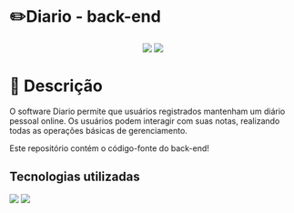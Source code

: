 # ✏️Diario - back-end
<p align='center'>
    <img src="https://img.shields.io/badge/STATUS-EM_ANDAMENTO-purple">
    <img src="https://img.shields.io/github/last-commit/Samuel-045/diario-back?color=blue">
</p>

# 📝 Descrição 
O software Diario permite que usuários registrados mantenham um diário pessoal online. Os usuários podem interagir com suas notas, realizando todas as operações básicas de gerenciamento.<br>
<p>Este repositório contém o código-fonte do back-end!</p>

## Tecnologias utilizadas

<p align="left">
  <img src="https://img.shields.io/badge/Node-black?style=for-the-badge&logo=node.js&logoColor=green">
  <img src="https://img.shields.io/badge/Visual_Studio_Code-010E4E?style=for-the-badge&logo=data%3Aimage%2Fpng%3Bbase64%2CiVBORw0KGgoAAAANSUhEUgAAAB4AAAAeCAYAAAA7MK6iAAAAAXNSR0IArs4c6QAAAARnQU1BAACxjwv8YQUAAAAJcEhZcwAADsMAAA7DAcdvqGQAAAQsSURBVEhLtZZbbFRVFIb%2FdeZamthWWsIlMWA0hgRNIBjbTk1FeTEYJaZggg8gmkZtZwDxQWMi1Bhf%2BgCtfdJqokY0NCGIUQMFRi1DKaU2JKhPSpECNVFK6GVkLmf5zz6ntFOLzEzpl%2Bz2nLXXzL%2FX2muvPYI5QrZ1t8G2g%2BqRr%2BAr%2Bx7Ny0fcKcPcCUdOdgBaB0WKr7%2BoYC%2BfjqOi%2BiKaxLYctzlE4OV4SFQ%2FEkt75Vp3O17tWTj3whOICCypgOoL4rPPFia8M7ZAIrEP0Rhbj9fOlDOl%2BW6ZL3%2Fhbf2lkpQvKPYiY%2BiQ5D%2B9iJzajfozJa5HTuQn%2FEpXmdjj7YC9JpM7Z%2F9kqcB%2BG4Hku%2FlEPim8KxpEQ898Ps384e0%2FLBKv5yBEnzWi%2F8Xr%2Fs8JR7jhxGIZ9h8RK3Ua4ZNPGdtUuCBJe%2FdD7EdvIZo3jnB5aEhtay9TFRDRzxGJvYfwjxVmrj5azgV9zDzUGFGFTWsXfY%2Bb%2BQJxhHmg0VZ1QBkbvzDBkN5k7e9DOFYtQd%2FXFH3a%2BEGTFG%2FXgK6j76%2BOrTCyi6s1dEjF9zzPWpzBrWV8xyhU6c6Oqng369BgGM01We2vELKFmWeUftupsCJ8S3MEjV31qlqyCS2VX6JjY8LYZkm2cIaRdUuY6no%2BeRyDgcfIjiDcey9XcQeLa4LXexZKKnWAR2Y1i2iM%2B9jMaMeYCYox9UicYrN40vWeFZPC23sXSSL1CYVWMaqfVGU9yo68oerZQNuA8RGUs1l8hvCJt%2FhSbGwF4giz3Uk68SmjDNGyT6V4Ldqqj6KpKVPt36l4MqkfMr7A3Qz%2FHd42G9z3gnCEh38fVe%2B8LRSo1XhgK1pWXjP2CVorj3Jnn%2BPTqHkXsTjuQMQdG9PYs%2FISBfrwwWqe1emw2luqu1jtbJf4zbHNjuzi%2Bl8o3lrVqTYrXvWKayQ6ztHPETU%2BOZKHsEtbKKqQOgpdp9Bhbs%2Fj6rFCeL96v%2BuREwWeSe54Y89SzH%2Fkgmm3M3DzN9dMiDUs2NF3H%2BNeDPtG5gIYge3%2FC8n4CBak4tj92A3TzQrg9sKZqHdFA7jqWwLL8wzP6cuwNUjBPxnYefXoabp0Y9zfz8LjfuZGLsLZ7DxcjFRpDS%2BiWk7WUnwVl8aebW6mP%2Fg%2BwBq6yOxcZpUP0j7Ii%2FISfL4rKCn6G00rTC%2FPX3gSZuKcD9fjDyCd2ErHJ2hbxpE5v%2B7nVLkA1hqS%2FDtGMxeCcyp6lhtUx6w97PhN4zbCU2Ax1fcVYV58GdTaxC9tpPEuZ64AxLqco%2FA06jtLUFTEbbC4HVpLy4McfjN3KxSZbniM2TgI9R4qTPgmzMSO7iDS3hX84fISf3ZyEXoPU1zkOqQpeIFe30D9LRg6P2C6JJml8BR4naHh52J4xu8XSW2hYQ2LrwkedrQ9VcOUmnIsgX8BpoGHFGnlxAEAAAAASUVORK5CYII%3D&logoColor=black">
</p>
